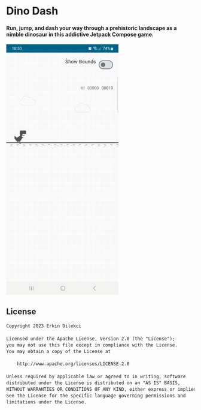 # Dino Dash

#### Run, jump, and dash your way through a prehistoric landscape as a nimble dinosaur in this addictive Jetpack Compose game.

<img src="https://raw.githubusercontent.com/erkindil/GithubRepositoryEdit/main/dinodash.gif" width="300">

## License
```xml
Copyright 2023 Erkin Dilekci

Licensed under the Apache License, Version 2.0 (the "License");
you may not use this file except in compliance with the License.
You may obtain a copy of the License at

    http://www.apache.org/licenses/LICENSE-2.0

Unless required by applicable law or agreed to in writing, software
distributed under the License is distributed on an "AS IS" BASIS,
WITHOUT WARRANTIES OR CONDITIONS OF ANY KIND, either express or implied.
See the License for the specific language governing permissions and
limitations under the License.
```
